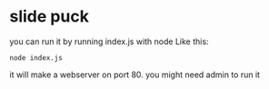 # slide puck

you can run it by running index.js with node 
Like this:

`node index.js`

it will make a webserver on port 80. you might need admin to run it
